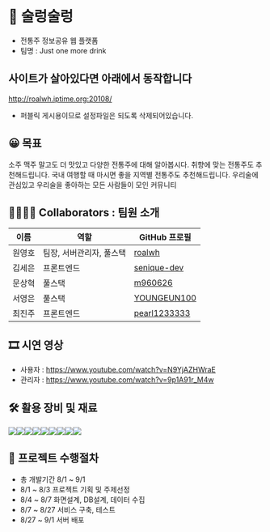 # 🍶 술렁술렁
* 전통주 정보공유 웹 플랫폼
* 팀명 : Just one more drink 

## 사이트가 살아있다면 아래에서 동작합니다
http://roalwh.iptime.org:20108/
<br/>
* 퍼블릭 게시용이므로 설정파일은 되도록 삭제되어있습니다.

## 😀 목표
소주 맥주 말고도 더 맛있고 다양한 전통주에 대해 알아봅시다.
취향에 맞는 전통주도 추천해드립니다.
국내 여행할 때 마시면 좋을 지역별 전통주도 추천해드립니다. 
우리술에 관심있고 우리술을 좋아하는 모든 사람들이 모인 커뮤니티


## 👨‍👩‍👦‍👦 Collaborators : 팀원 소개
| 이름       | 역할           | GitHub 프로필                               |
|------------|----------------|---------------------------------------------|
| 원영호     | 팀장, 서버관리자, 풀스택 | [roalwh](https://github.com/roalwh) |
| 김세은     | 프론트엔드      | [senique-dev](https://github.com/senique-dev) |
| 문상혁     | 풀스택          | [m960626](https://github.com/m960626) |
| 서영은     | 풀스택          | [YOUNGEUN100](https://github.com/YOUNGEUN100) |
| 최진주     | 프론트엔드      | [pearl1233333](https://github.com/pearl1233333) |

## 🎞 시연 영상
- 사용자 : https://www.youtube.com/watch?v=N9YjAZHWraE
- 관리자 : https://www.youtube.com/watch?v=9p1A91r_M4w

## 🛠 활용 장비 및 재료
<div style="display: flex; flex-direction: row;">
<img src="https://img.shields.io/badge/HTML5-3DDC84?style=flat-square&logo=html&logoColor=white"/>
<img src="https://img.shields.io/badge/CSS3-3DDC84?style=flat-square&logo=css&logoColor=white"/>
<img src="https://img.shields.io/badge/SASS-3DDC84?style=flat-square&logo=SASS&logoColor=white"/>
<img src="https://img.shields.io/badge/JavaScript-3DDC84?style=flat-square&logo=JavaScript&logoColor=white"/>
<img src="https://img.shields.io/badge/react-3DDC84?style=flat-square&logo=react&logoColor=white"/>
<img src="https://img.shields.io/badge/Java-3DDC84?style=flat-square&logo=Java&logoColor=white"/>
<img src="https://img.shields.io/badge/mariaDB-3DDC84?style=flat-square&logo=mariaDB&logoColor=white"/>
<img src="https://img.shields.io/badge/SpringBoot-3DDC84?style=flat-square&logo=SpringBoot&logoColor=white"/>
<img src="https://img.shields.io/badge/JPA-3DDC84?style=flat-square&logo=JPA&logoColor=white"/>
</div>

## 📑 프로젝트 수행절차
- 총 개발기간 8/1 ~ 9/1
- 8/1 ~ 8/3 프로젝트 기획 및 주제선정
- 8/4 ~ 8/7 화면설계, DB설계, 데이터 수집
- 8/7 ~ 8/27 서비스 구축, 테스트
- 8/27 ~ 9/1 서버 배포


